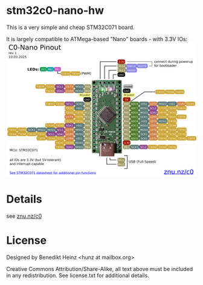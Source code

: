 # stm32c0-nano-hw
This is a very simple and cheap STM32C071 board.  

It is largely compatible to ATMega-based "Nano" boards - with 3.3V IOs:  
<img src="https://raw.githubusercontent.com/znuh/stm32c0-nano-hw/refs/heads/main/pinouts/pinout.png?token=GHSAT0AAAAAACNEZCTJO7I2YV2K4P6QS3XCZ6QJYEA"/><br/>

# Details
see <a href="https://znu.nz/c0">znu.nz/c0</a>

# License
Designed by Benedikt Heinz &lt;hunz at mailbox.org&gt;

Creative Commons Attribution/Share-Alike, all text above must be included in any redistribution. See license.txt for additional details.
